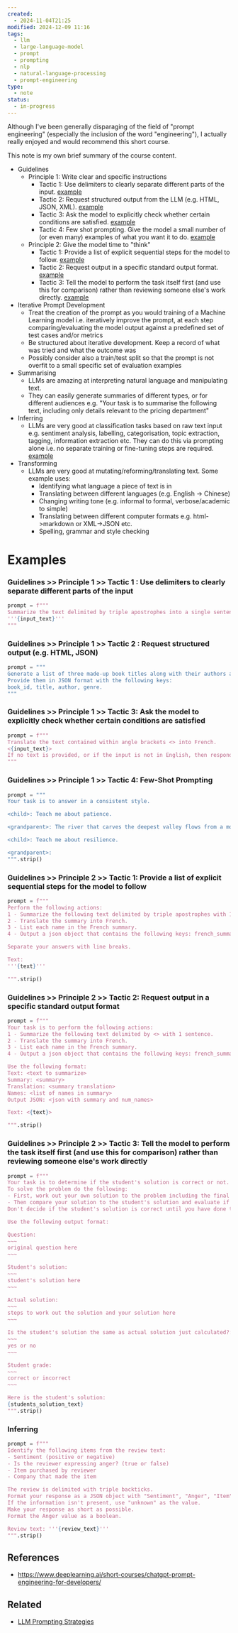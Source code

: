 ```yaml
---
created:
  - 2024-11-04T21:25
modified: 2024-12-09 11:16
tags:
  - llm
  - large-language-model
  - prompt
  - prompting
  - nlp
  - natural-language-processing
  - prompt-engineering
type:
  - note
status:
  - in-progress
---
```

Although I've been generally disparaging of the field of "prompt engineering" (especially the inclusion of the word "engineering"), I actually really enjoyed and would recommend this short course.

This note is my own brief summary of the course content.

- Guidelines
	- Principle 1: Write clear and specific instructions
		- Tactic 1: Use delimiters to clearly separate different parts of the input. [example](#Guidelines%20>>%20Principle%201%20>>%20Tactic%201%20Use%20delimiters%20to%20clearly%20separate%20different%20parts%20of%20the%20input)
		- Tactic 2: Request structured output from the LLM (e.g. HTML, JSON, XML). [example](#Guidelines%20>>%20Principle%201%20>>%20Tactic%202%20Request%20structured%20output%20(e.g.%20HTML,%20JSON))
		- Tactic 3: Ask the model to explicitly check whether certain conditions are satisfied. [example](#Guidelines%20>>%20Principle%201%20>>%20Tactic%203%20Ask%20the%20model%20to%20explicitly%20check%20whether%20certain%20conditions%20are%20satisfied)
		- Tactic 4: Few shot prompting. Give the model a small number of (or even many) examples of what you want it to do. [example](#Guidelines%20>>%20Principle%201%20>>%20Tactic%204%20Few-Shot%20Prompting)
	- Principle 2: Give the model time to "think"
		- Tactic 1: Provide a list of explicit sequential steps for the model to follow. [example](#Guidelines%20>>%20Principle%202%20>>%20Tactic%201%20Provide%20a%20list%20of%20explicit%20sequential%20steps%20for%20the%20model%20to%20follow)
		- Tactic 2: Request output in a specific standard output format. [example](#Guidelines%20>>%20Principle%202%20>>%20Tactic%202%20Request%20output%20in%20a%20specific%20standard%20output%20format)
		- Tactic 3: Tell the model to perform the task itself first (and use this for comparison) rather than reviewing someone else's work directly. [example](#Guidelines%20>>%20Principle%202%20>>%20Tactic%203%20Tell%20the%20model%20to%20perform%20the%20task%20itself%20first%20(and%20use%20this%20for%20comparison)%20rather%20than%20reviewing%20someone%20else's%20work%20directly)
- Iterative Prompt Development
	- Treat the creation of the prompt as you would training of a Machine Learning model i.e. iteratively improve the prompt, at each step comparing/evaluating the model output against a predefined set of test cases and/or metrics
	- Be structured about iterative development. Keep a record of what was tried and what the outcome was
	- Possibly consider also a train/test split so that the prompt is not overfit to a small specific set of evaluation examples 
- Summarising
	- LLMs are amazing at interpreting natural language and manipulating text.
	- They can easily generate summaries of different types, or for different audiences e.g. "Your task is to summarise the following text, including only details relevant to the pricing department"
- Inferring
	- LLMs are very good at classification tasks based on raw text input e.g. sentiment analysis, labelling, categorisation, topic extraction, tagging, information extraction etc. They can do this via prompting alone i.e. no separate training or fine-tuning steps are required. [example](#Inferring)
- Transforming
	- LLMs are very good at mutating/reforming/translating text. Some example uses:
		- Identifying what language a piece of text is in
		- Translating between different languages (e.g. English -> Chinese)
		- Changing writing tone (e.g. informal to formal, verbose/academic to simple)
		- Translating between different computer formats e.g. html->markdown or XML->JSON etc.
		- Spelling, grammar and style checking
		  
# Examples 

### Guidelines >> Principle 1 >> Tactic 1 : Use delimiters to clearly separate different parts of the input
```python
prompt = f"""
Summarize the text delimited by triple apostrophes into a single sentence.
'''{input_text}'''
"""
```

### Guidelines >> Principle 1 >> Tactic 2 : Request structured output (e.g. HTML, JSON)
```python
prompt = """
Generate a list of three made-up book titles along with their authors and genres. 
Provide them in JSON format with the following keys: 
book_id, title, author, genre.
"""
```

### Guidelines >> Principle 1 >> Tactic 3: Ask the model to explicitly check whether certain conditions are satisfied
```python
prompt = f"""
Translate the text contained within angle brackets <> into French.
<{input_text}>
If no text is provided, or if the input is not in English, then respond (in English) with "I am unable to process your request" and provide the reason that you cannot process it. 
"""
```

### Guidelines >> Principle 1 >> Tactic 4: Few-Shot Prompting
```python
prompt = """
Your task is to answer in a consistent style.

<child>: Teach me about patience.

<grandparent>: The river that carves the deepest valley flows from a modest spring; the grandest symphony originates from a single note; the most intricate tapestry begins with a solitary thread.

<child>: Teach me about resilience. 

<grandparent>: 
""".strip()
```

### Guidelines >> Principle 2 >> Tactic 1:  Provide a list of explicit sequential steps for the model to follow

```python
prompt = f"""
Perform the following actions: 
1 - Summarize the following text delimited by triple apostrophes with 1 sentence.
2 - Translate the summary into French.
3 - List each name in the French summary.
4 - Output a json object that contains the following keys: french_summary, num_names.

Separate your answers with line breaks.

Text:
'''{text}'''

""".strip()
```

### Guidelines >> Principle 2 >> Tactic 2: Request output in a specific standard output format

```python
prompt = f"""
Your task is to perform the following actions: 
1 - Summarize the following text delimited by <> with 1 sentence.
2 - Translate the summary into French.
3 - List each name in the French summary.
4 - Output a json object that contains the following keys: french_summary, num_names.

Use the following format:
Text: <text to summarize>
Summary: <summary>
Translation: <summary translation>
Names: <list of names in summary>
Output JSON: <json with summary and num_names>

Text: <{text}>

""".strip()
```

### Guidelines >> Principle 2 >> Tactic 3:  Tell the model to perform the task itself first (and use this for comparison) rather than reviewing someone else's work directly

```python
prompt = f"""
Your task is to determine if the student's solution is correct or not.
To solve the problem do the following:
- First, work out your own solution to the problem including the final total. 
- Then compare your solution to the student's solution and evaluate if the student's solution is correct or not. 
Don't decide if the student's solution is correct until you have done the problem yourself.

Use the following output format:

Question:
~~~
original question here
~~~

Student's solution:
~~~
student's solution here
~~~

Actual solution:
~~~
steps to work out the solution and your solution here
~~~

Is the student's solution the same as actual solution just calculated?:
~~~
yes or no
~~~

Student grade:
~~~
correct or incorrect
~~~

Here is the student's solution:
{students_solution_text}
""".strip()
```

### Inferring

```python
prompt = f"""
Identify the following items from the review text: 
- Sentiment (positive or negative)
- Is the reviewer expressing anger? (true or false)
- Item purchased by reviewer
- Company that made the item

The review is delimited with triple backticks. 
Format your response as a JSON object with "Sentiment", "Anger", "Item" and "Brand" as the keys.
If the information isn't present, use "unknown" as the value.
Make your response as short as possible.
Format the Anger value as a boolean.

Review text: '''{review_text}'''
""".strip()
```
## References
* https://www.deeplearning.ai/short-courses/chatgpt-prompt-engineering-for-developers/
## Related
* [LLM Prompting Strategies](LLM%20Prompting%20Strategies.md)